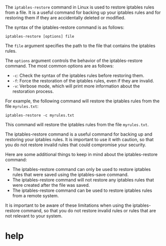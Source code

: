 The `iptables-restore` command in Linux is used to restore iptables rules from a file. It is a useful command for backing up your iptables rules and for restoring them if they are accidentally deleted or modified.

The syntax of the iptables-restore command is as follows:

```
iptables-restore [options] file
```

The `file` argument specifies the path to the file that contains the iptables rules.

The `options` argument controls the behavior of the iptables-restore command. The most common options are as follows:

* `-c`: Check the syntax of the iptables rules before restoring them.
* `-f`: Force the restoration of the iptables rules, even if they are invalid.
* `-v`: Verbose mode, which will print more information about the restoration process.

For example, the following command will restore the iptables rules from the file `myrules.txt`:

```
iptables-restore -c myrules.txt
```

This command will restore the iptables rules from the file `myrules.txt`.

The iptables-restore command is a useful command for backing up and restoring your iptables rules. It is important to use it with caution, so that you do not restore invalid rules that could compromise your security.

Here are some additional things to keep in mind about the iptables-restore command:

* The iptables-restore command can only be used to restore iptables rules that were saved using the iptables-save command.
* The iptables-restore command will not restore any iptables rules that were created after the file was saved.
* The iptables-restore command can be used to restore iptables rules from a remote system.

It is important to be aware of these limitations when using the iptables-restore command, so that you do not restore invalid rules or rules that are not relevant to your system.



# help 

```

```
